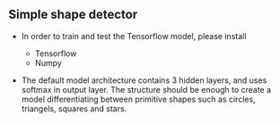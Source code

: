 <h2> Simple shape detector</h2>

- In order to train and test the Tensorflow model, please install
  - Tensorflow
  - Numpy
  
  
- The default model architecture contains 3 hidden layers, and uses softmax in output layer.
  The structure should be enough to create a model differentiating between primitive shapes such as circles, triangels, squares and stars.
  
